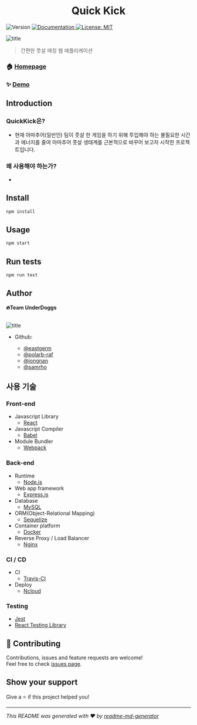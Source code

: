<h1 align="center">Quick Kick</h1>
<p>
  <img alt="Version" src="https://img.shields.io/badge/version-1.0.0-blue.svg?cacheSeconds=2592000" />
  <a href="https://github.com/connect-foundation/2019-05/wiki" target="_blank">
    <img alt="Documentation" src="https://img.shields.io/badge/documentation-yes-brightgreen.svg" />
  </a>
  <a href="#" target="_blank">
    <img alt="License: MIT" src="https://img.shields.io/badge/License-MIT-yellow.svg" />
  </a>
</p>

![title](https://ifh.cc/g/gf8O2.png)

> 간편한 풋살 매칭 웹 애플리케이션

### 🏠 [Homepage](https://github.com/connect-foundation/2019-05/wiki)

### ✨ [Demo](https://github.com/connect-foundation/2019-05/wiki)

## Introduction

### **QuickKick은?**

-   현재 아마추어(일반인) 팀이 풋살 한 게임을 하기 위해 투입해야 하는 불필요한 시간과 에너지를 줄여 아마추어 풋살 생태계를 근본적으로 바꾸어 보고자 시작한 프로젝트입니다.

### **왜 사용해야 하는가?**

-

## Install

```sh
npm install
```

## Usage

```sh
npm start
```

## Run tests

```sh
npm run test
```

## Author

**🔥Team UnderDoggs**\
<br />

![title](https://ifh.cc/g/kzsOF.png)

-   Github:

    -   [@eastgerm](https://github.com/eastgerm)
    -   [@polarb-raf](https://github.com/polarb-raf)
    -   [@jongnan](https://github.com/jongnan)
    -   [@samrho](https://github.com/samrho)

## 사용 기술

### **Front-end**

-   Javascript Library
    -   [React](https://reactjs.org)
-   Javascript Compiler
    -   [Babel](https://babeljs.io)
-   Module Bundler
    -   [Webpack](https://webpack.js.org)

### **Back-end**

-   Runtime
    -   [Node.js](https://nodejs.org)
-   Web app framework
    -   [Express.js](https://expressjs.com/)
-   Database
    -   [MySQL](https://mysql.com)
-   ORM(Object-Relational Mapping)
    -   [Sequelize](https://sequelize.org)
-   Container platform
    -   [Docker](https://docker.com)
-   Reverse Proxy / Load Balancer
    -   [Nginx](https://nginx.com)

### **CI / CD**

-   CI
    -   [Travis-CI](https://travis-ci.org)
-   Deploy
    -   [Ncloud](https://ncloud.com)

### **Testing**

-   [Jest](jestjs.io)
-   [React Testing Library](https://testing-library.com/docs/react-testing-library/intro)

## 🤝 Contributing

Contributions, issues and feature requests are welcome!<br />Feel free to check [issues page](https://github.com/connect-foundation/2019-05/issues).

## Show your support

Give a ⭐️ if this project helped you!

---

_This README was generated with ❤️ by [readme-md-generator](https://github.com/kefranabg/readme-md-generator)_
